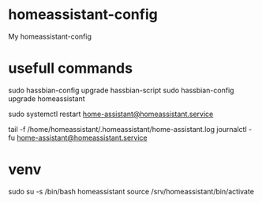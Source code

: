# homeassistant-config
My homeassistant-config

# usefull commands
sudo hassbian-config upgrade hassbian-script
sudo hassbian-config upgrade homeassistant

sudo systemctl restart home-assistant@homeassistant.service

tail -f /home/homeassistant/.homeassistant/home-assistant.log
journalctl -fu home-assistant@homeassistant.service

# venv
sudo su -s /bin/bash homeassistant
source /srv/homeassistant/bin/activate

